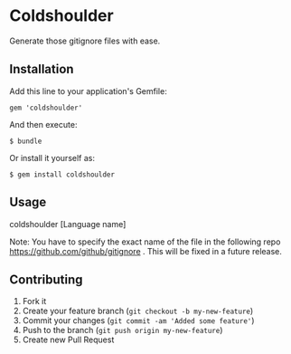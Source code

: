 # Coldshoulder

Generate those gitignore files with ease.

## Installation

Add this line to your application's Gemfile:

    gem 'coldshoulder'

And then execute:

    $ bundle

Or install it yourself as:

    $ gem install coldshoulder

## Usage

coldshoulder [Language name]

Note:  You have to specify the exact name of the file in the following repo https://github.com/github/gitignore .  This will be fixed in a future release.

## Contributing

1. Fork it
2. Create your feature branch (`git checkout -b my-new-feature`)
3. Commit your changes (`git commit -am 'Added some feature'`)
4. Push to the branch (`git push origin my-new-feature`)
5. Create new Pull Request

